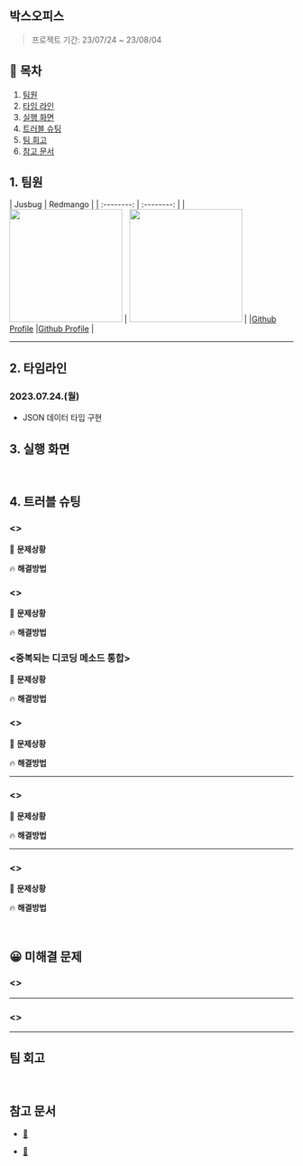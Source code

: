 ## 박스오피스
> 프로젝트 기간: 23/07/24 ~ 23/08/04

## 📂 목차
1. [팀원](#1.)
2. [타임 라인](#2.)
3. [실행 화면](#3.)
4. [트러블 슈팅](#4.)
5. [팀 회고](#5.)
6. [참고 문서](#6.)

## 1. 팀원
<a id="1."></a>
| Jusbug | Redmango |
| :--------: | :--------: |
| <Img src = "https://github.com/JusBug/ios-box-office/assets/125210310/549c2726-aa5a-48cc-a39a-7c10d10bdda5" width="200" height="200"> | <Img src = "https://github.com/JusBug/ios-box-office/assets/125210310/c1a12752-eda0-4c4d-8a58-0cc8dccd7707"  width="200" height="200"> |
|[Github Profile](https://github.com/JusBug) |[Github Profile](https://github.com/redmango1447) |
- - -
<a id="2."></a>

## 2. 타임라인

### 2023.07.24.(월)
- JSON 데이터 타입 구현


<a id="3."></a>

## 3. 실행 화면


</br>
<a id="4."></a>

## 4. 트러블 슈팅

### <>

🤯 **문제상황** 


🔥 **해결방법**


### <>

🤯 **문제상황**


🔥 **해결방법**



### <중복되는 디코딩 메소드 통합>

🤯 **문제상황**


🔥 **해결방법**


### **<>**

🤯 **문제상황** 


🔥 **해결방법**

- - -
### **<>**

🤯 **문제상황**


🔥 **해결방법**

- - -
### **<>**

🤯 **문제상황**
 

🔥 **해결방법**

<br>


## 😀 미해결 문제
### **<>**

---
### **<>**

    
---
<a id="5."></a>

## 팀 회고


</br>

    
<a id="6."></a>

## 참고 문서
    
- [🍎 ]()

- [📖 ]()




    
